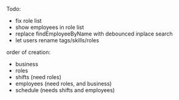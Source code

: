 Todo:
- fix role list
- show employees in role list
- replace findEmployeeByName with debounced inplace search
- let users rename tags/skills/roles

order of creation:
- business
- roles
- shifts (need roles)
- employees (need roles, and business)
- schedule (needs shifts and employees)